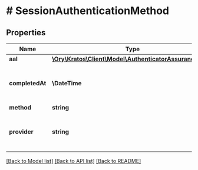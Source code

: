 # # SessionAuthenticationMethod

## Properties

Name | Type | Description | Notes
------------ | ------------- | ------------- | -------------
**aal** | [**\Ory\Kratos\Client\Model\AuthenticatorAssuranceLevel**](AuthenticatorAssuranceLevel.md) |  | [optional]
**completedAt** | **\DateTime** | When the authentication challenge was completed. | [optional]
**method** | **string** |  | [optional]
**provider** | **string** | OIDC or SAML provider id used for authentication | [optional]

[[Back to Model list]](../../README.md#models) [[Back to API list]](../../README.md#endpoints) [[Back to README]](../../README.md)
